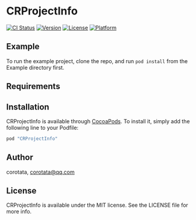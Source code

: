 # CRProjectInfo

[![CI Status](http://img.shields.io/travis/corotata/CRProjectInfo.svg?style=flat)](https://travis-ci.org/corotata/CRProjectInfo)
[![Version](https://img.shields.io/cocoapods/v/CRProjectInfo.svg?style=flat)](http://cocoapods.org/pods/CRProjectInfo)
[![License](https://img.shields.io/cocoapods/l/CRProjectInfo.svg?style=flat)](http://cocoapods.org/pods/CRProjectInfo)
[![Platform](https://img.shields.io/cocoapods/p/CRProjectInfo.svg?style=flat)](http://cocoapods.org/pods/CRProjectInfo)

## Example

To run the example project, clone the repo, and run `pod install` from the Example directory first.

## Requirements

## Installation

CRProjectInfo is available through [CocoaPods](http://cocoapods.org). To install
it, simply add the following line to your Podfile:

```ruby
pod "CRProjectInfo"
```

## Author

corotata, corotata@qq.com

## License

CRProjectInfo is available under the MIT license. See the LICENSE file for more info.
